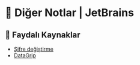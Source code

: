 # 🥴 Diğer Notlar \| JetBrains

## 🔗 Faydalı Kaynaklar

* [Şifre değiştirme](https://stackoverflow.com/a/37959112)
* [DataGrip](https://www.jetbrains.com/datagrip/)

